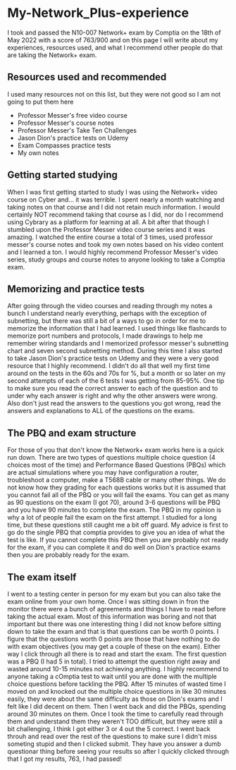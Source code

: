 # My-Network_Plus-experience
I took and passed the N10-007 Network+ exam by Comptia on the 18th of May 2022 with a score of 763/900 and on this page I will write about my experiences, resources used, and what I recommend other people do that are taking the Network+ exam.
## Resources used and recommended
I used many resources not on this list, but they were not good so I am not going to put them here
* Professor Messer's free video course
* Professor Messer's course notes
* Professor Messer's Take Ten Challenges
* Jason Dion's practice tests on Udemy
* Exam Compasses practice tests
* My own notes

## Getting started studying
When I was first getting started to study I was using the Network+ video course on Cyber and... it was terrible. I spent nearly a month watching and taking notes on that course and I did not retain much information. I would certainly NOT recommend taking that course as I did, nor do I recommend using Cybrary as a platform for learning at all. A bit after that though I stumbled upon the Professor Messer video course series and it was amazing. I watched the entire course a total of 3 times, used professor messer's course notes and took my own notes based on his video content and I learned a ton. I would highly recommend Professor Messer's video series, study groups and course notes to anyone looking to take a Comptia exam.

## Memorizing and practice tests
After going through the video courses and reading through my notes a bunch I understand nearly everything, perhaps with the exception of subnetting, but there was still a bit of a ways to go in order for me to memorize the information that I had learned. I used things like flashcards to memorize port numbers and protocols, I made drawings to help me remember wiring standards and I memorized professor messer's subnetting chart and seven second subnetting method. During this time I also started to take Jason Dion's practice tests on Udemy and they were a very good resource that I highly recommend. I didn't do all that well my first time around on the tests in the 60s and 70s for %, but a month or so later on my second attempts of each of the 6 tests I was getting from 85-95%. One tip to make sure you read the correct answer to each of the question and to under why each answer is right and why the other answers were wrong. Also don't just read the answers to the questions you got wrong, read the answers and explanations to ALL of the questions on the exams.

## The PBQ and exam structure
For those of you that don't know the Network+ exam works here is a quick run down. There are two types of questions multiple choice question (4 choices most of the time) and Performance Based Questions (PBQs) which are actual simulations where you may have configuration a router, troubleshoot a computer, make a T568B cable or many other things. We do not know how they grading for each questions works but it is assumed that you cannot fail all of the PBQ or you will fail the exams. You can get as many as 90 questions on the exam (I got 70), around 3-6 questions will be PBQ and you have 90 minutes to complete the exam. The PBQ in my opinion is why a lot of people fail the exam on the first attempt. I studied for a long time, but these questions still caught me a bit off guard. My advice is first to go do the single PBQ that comptia provides to give you an idea of what the test is like. If you cannot complete this PBQ then you are probably not ready for the exam, if you can complete it and do well on Dion's practice exams then you are probably ready for the exam.

## The exam itself
I went to a testing center in person for my exam but you can also take the exam online from your own home. Once I was sitting down in fron the monitor there were a bunch of agreements and things I have to read before taking the actual exam. Most of this information was boring and not that important but there was one interesting thing I did not know before sitting down to take the exam and that is that questions can be worth 0 points. I figure that the questions worth 0 points are those that have nothing to do with exam objectives (you may get a couple of these on the exam). Either way I click through all there is to read and start the exam. The first question was a PBQ (I had 5 in total). I tried to attempt the question right away and wasted around 10-15 minutes not achieving anything. I highly recommend to anyone taking a cOmptia test to wait until you are done with the multiple choice questions before tackling the PBQ. After 15 minutes of wasted time I moved on and knocked out the multiple choice questions in like 30 minutes easily, they were about the same difficulty as those on Dion's exams and I felt like I did decent on them. Then I went back and did the PBQs, spending around 30 minutes on them. Once I took the time to carefully read through them and understand them they weren't TOO difficult, but they were still a bit challenging, I think I got either 3 or 4 out the 5 correct. I went back throuh and read over the rest of the questions to make sure I didn't miss someting stupid and then I clicked submit. They have you answer a dumb questionar thing before seeing your results so after I quickly clicked through that I got my results, 763, I had passed!
